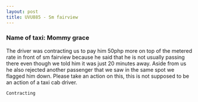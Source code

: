 ```yaml
---
layout: post
title: UVU885 - Sm fairview
---
```


### Name of taxi: Mommy grace

The driver was contracting us to pay him 50php more on top of the metered rate in front of sm fairview because he said that he is not usually passing there even though we told him it was just 20 minutes away. 
Aside from us he also rejected another passenger that we saw in the same spot we flagged him down. Please take an action on this, this is not supposed to be an action of a taxi cab driver. 

```Contracting```
